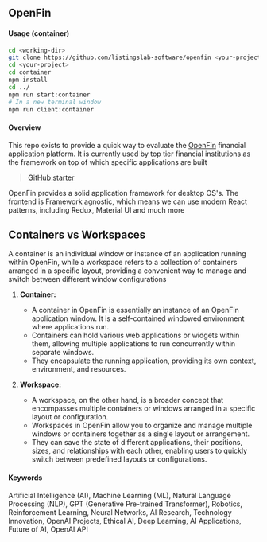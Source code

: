 ## OpenFin

#### Usage (container)

```bash
cd <working-dir>
git clone https://github.com/listingslab-software/openfin <your-project>
cd <your-project>
cd container
npm install
cd ../
npm run start:container
# In a new terminal window
npm run client:container
```

#### Overview

This repo exists to provide a quick way to evaluate the [OpenFin](https://www.openfin.co/) financial application platform. It is currently used by top tier financial institutions as the framework on top of which specific applications are built

> [GitHub starter](https://github.com/built-on-openfin/frontend-framework-starter)

OpenFin provides a solid application framework for desktop OS's. The frontend is Framework agnostic, which means we can use modern React patterns, including Redux, Material UI and much more


## Containers vs Workspaces

A container is an individual window or instance of an application running within OpenFin, while a workspace refers to a collection of containers arranged in a specific layout, providing a convenient way to manage and switch between different window configurations

1. **Container:**
   - A container in OpenFin is essentially an instance of an OpenFin application window. It is a self-contained windowed environment where applications run.
   - Containers can hold various web applications or widgets within them, allowing multiple applications to run concurrently within separate windows.
   - They encapsulate the running application, providing its own context, environment, and resources.

2. **Workspace:**
   - A workspace, on the other hand, is a broader concept that encompasses multiple containers or windows arranged in a specific layout or configuration.
   - Workspaces in OpenFin allow you to organize and manage multiple windows or containers together as a single layout or arrangement.
   - They can save the state of different applications, their positions, sizes, and relationships with each other, enabling users to quickly switch between predefined layouts or configurations.

#### Keywords 

Artificial Intelligence (AI), Machine Learning (ML), Natural Language Processing (NLP), GPT (Generative Pre-trained Transformer), Robotics, Reinforcement Learning, Neural Networks, AI Research, Technology Innovation, OpenAI Projects, Ethical AI, Deep Learning, AI Applications, Future of AI, OpenAI API